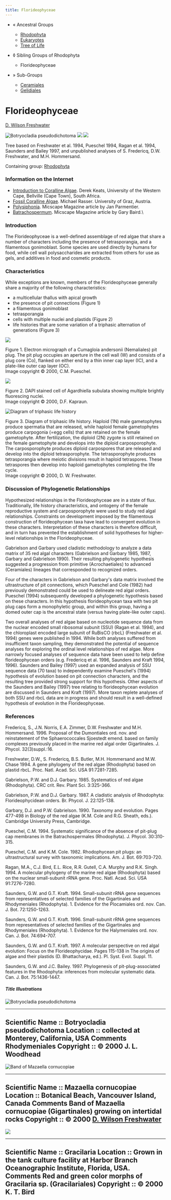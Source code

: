 ```yaml
---
title: Florideophyceae
---
```


-   « Ancestral Groups 
    -   [Rhodophyta](Rhodophyta)
    -   [Eukaryotes](Eukaryotes)
    -   [Tree of Life](../../Tree_of_Life.md)

-   ◊ Sibling Groups of  Rhodophyta
    -   Florideophyceae

-   » Sub-Groups
    -   [Ceramiales](Ceramiales.md)
    -   [Gelidiales](Gelidiales.md)

# Florideophyceae 

[D. Wilson Freshwater](#AboutThisPage)

![Botryocladia pseudodichotoma](flortitle1a_002.jpg)
![](flortitle2a.jpg)
![ ](flortitle3a.jpg)

Tree based on Freshwater et al. 1994, Pueschel 1994, Ragan et al. 1994,
Saunders and Bailey 1997, and unpublished analyses of S. Fredericq, D.W.
Freshwater, and M.H. Hommersand.

Containing group: [Rhodophyta](Rhodophyta.md)

### Information on the Internet

-   [Introduction to Coralline     Algae](http://www.botany.uwc.ac.za/clines). Derek Keats,
    University of the Western Cape, Bellville (Cape Town), South Africa.
-   [Fossil Coralline Algae](http://www.paleoweb.net/algae). Michael
    Rasser. University of Graz, Austria.
-   [Polysiphonia](http://www.microscopy-uk.net/mag/artmar99/red.html).
    Micscape Magazine article by Jan Parmentier.
-   [Batrachospermum](http://www.microscopy-uk.net/mag/artmay99/gbalgae.html).
    Micscape Magazine article by Gary Baird.\

### Introduction

The Florideophyceae is a well-defined assemblage of red algae that share
a number of characters including the presence of tetrasporangia, and a
filamentous gonimoblast. Some species are used directly by humans for
food, while cell wall polysaccharides are extracted from others for use
as gels, and additives in food and cosmetic products.

### Characteristics

While exceptions are known, members of the Florideophyceae generally
share a majority of the following characteristics:

-   a multicellular thallus with apical growth
-   the presence of pit connections (Figure 1)
-   a filamentous gonimoblast
-   tetrasporangia
-   cells with multiple nuclei and plastids (Figure 2)
-   life histories that are some variation of a triphasic alternation of
    generations (Figure 3)

![](florchar1.jpg)

Figure 1. Electron micrograph of a Cumagloia andersonii (Nemaliales) pit
plug. The pit plug occupies an aperture in the cell wall (W) and
consists of a plug core (Co), flanked on either end by a thin inner cap
layer (IC), and a plate-like outer cap layer (OC).\
Image copyright © 2000, C.M. Pueschel.

![](florchar2.jpg)

Figure 2. DAPI stained cell of Agardhiella subulata showing multiple
brightly fluorescing nuclei.\
Image copyright © 2000, D.F. Kapraun.

![Diagram of triphasic life history](lifehis.gif)

Figure 3. Diagram of triphasic life history. Haploid (1N) male
gametophytes produce spermatia that are released, while haploid female
gametophytes produce carpogonia (=egg cells) that are retained on the
female gametophyte. After fertilization, the diploid (2N) zygote is
still retained on the female gametophyte and develops into the diploid
carposporophyte. The carposporophyte produces diploid carpospores that
are released and develop into the diploid tetrasporophyte. The
tetrasporophyte produces tetrasporangia where meiotic divisions result
in haploid tetraspores. These tetraspores then develop into haploid
gametophytes completing the life cycle.\
Image copyright © 2000, D. W. Freshwater.

### Discussion of Phylogenetic Relationships

Hypothesized relationships in the Florideophyceae are in a state of
flux. Traditionally, life history characteristics, and ontogeny of the
female reproductive system and carposporophyte were used to study red
algal relationships. Constraints on development imposed by the
filamentous construction of florideophycean taxa have lead to convergent
evolution in these characters. Interpretation of these characters is
therefore difficult, and in turn has prevented the establishment of
solid hypotheses for higher-level relationships in the Florideophyceae.

Gabrielson and Garbary used cladistic methodology to analyze a data
matrix of 35 red algal characters (Gabrielson and Garbary 1985, 1987,
Garbary and Gabrielson 1990). Their resulting phylogenetic hypothesis
suggested a progression from primitive (Acrochaetiales) to advanced
(Ceramiales) lineages that corresponded to recognized orders.

Four of the characters in Gabrielson and Garbary\'s data matrix involved
the ultrastructure of pit connections, which Pueschel and Cole (1982)
had previously demonstrated could be used to delineate red algal orders.
Pueschel (1994) subsequently developed a phylogenetic hypothesis based
on these characters. In this hypothesis florideophycean taxa with two
pit plug caps form a monophyletic group, and within this group, having a
domed outer cap is the ancestral state (versus having plate-like outer
caps).

Two overall analyses of red algae based on nucleotide sequence data from
the nuclear encoded small ribosomal subunit (SSU) (Ragan et al. 1994),
and the chloroplast encoded large subunit of RuBisCO (rbcL) (Freshwater
et al. 1994) genes were published in 1994. While both analyses suffered
from insufficient taxon sampling, they demonstrated the potential of
sequence analyses for exploring the ordinal level relationships of red
algae. More narrowly focused analyses of sequence data have been used to
help define florideophycean orders (e.g. Fredericq et al. 1996, Saunders
and Kraft 1994, 1996). Saunders and Bailey (1997) used an expanded
analysis of SSU sequence data (70 taxa) to independently examine
Pueschel\'s (1994) hypothesis of evolution based on pit connection
characters, and the resulting tree provided strong support for this
hypothesis. Other aspects of the Saunders and Bailey (1997) tree
relating to florideophycean evolution are discussed in Saunders and
Kraft (1997). More taxon replete analyses of both SSU and rbcL data are
in progress and should result in a well-defined hypothesis of evolution
in the Florideophyceae.

### References

Fredericq, S., J.N. Norris, E.A. Zimmer, D.W. Freshwater and M.H.
Hommersand. 1996. Proposal of the Dumontiales ord. nov. and
reinstatement of the Sphaerococcales Sjoestedt emend. based on family
complexes previously placed in the marine red algal order Gigartinales.
J. Phycol. 32(3)suppl.:16.

Freshwater, D.W., S. Fredericq, B.S. Butler, M.H. Hommersand and M.W.
Chase 1994. A gene phylogeny of the red algae (Rhodophyta) based on
plastid rbcL. Proc. Natl. Acad. Sci. USA 91:7281-7285.

Gabrielson, P.W. and D.J. Garbary. 1985. Systematics of red algae
(Rhodophyta). CRC crit. Rev. Plant Sci. 3:325-366.

Gabrielson, P.W. and D.J. Garbary. 1987. A cladistic analysis of
Rhodophyta: Florideophycidean orders. Br. Phycol. J. 22:125-138.

Garbary, D.J. and P.W. Gabrielson. 1990. Taxonomy and evolution. Pages
477-498 in Biology of the red algae (K.M. Cole and R.G. Sheath, eds.).
Cambridge University Press, Cambridge.

Pueschel, C.M. 1994. Systematic significance of the absence of pit-plug
cap membranes in the Batrachospermales (Rhodophyta). J. Phycol.
30:310-315.

Pueschel, C.M. and K.M. Cole. 1982. Rhodophycean pit plugs: an
ultrastructural survey with taxonomic implications. Am. J. Bot.
69:703-720.

Ragan, M.A., C.J. Bird, E.L. Rice, R.R. Gutell, C.A. Murphy and R.K.
Singh. 1994. A molecular phylogeny of the marine red algae (Rhodophyta)
based on the nuclear small-subunit rRNA gene. Proc. Natl. Acad. Sci. USA
91:7276-7280.

Saunders, G.W. and G.T. Kraft. 1994. Small-subunit rRNA gene sequences
from representatives of selected families of the Gigartinales and
Rhodymeniales (Rhodophyta). 1. Evidence for the Plocamiales ord. nov.
Can. J. Bot. 72:1250-1263.

Saunders, G.W. and G.T. Kraft. 1996. Small-subunit rRNA gene sequences
from representatives of selected families of the Gigartinales and
Rhodymeniales (Rhodophyta). 1. Evidence for the Halymeniales ord. nov.
Can. J. Bot. 74:694-707.

Saunders, G.W. and G.T. Kraft. 1997. A molecular perspective on red
algal evolution: Focus on the Florideophycidae. Pages 115-138 in The
origins of algae and their plastids (D. Bhattacharya, ed.). Pl. Syst.
Evol. Suppl. 11.

Saunders, G.W. and J.C. Bailey. 1997. Phylogenesis of
pit-plug-associated features in the Rhodophyta: inferences from
molecular systematic data. Can. J. Bot. 75:1436-1447.

##### Title Illustrations

![Botryocladia pseudodichotoma](flortitle1a.jpg)

  ----------------
  Scientific Name ::  Botryocladia pseudodichotoma
  Location ::        collected at Monterey, California, USA
  Comments          Rhodymeniales
  Copyright ::         © 2000 J. L. Woodhead
  ----------------
![Band of Mazaella cornucopiae](flortitle2a_002.jpg)

  ---------------------------------------------------------------------------
  Scientific Name ::  Mazaella cornucopiae
  Location ::        Botanical Beach, Vancouver Island, Canada
  Comments          Band of Mazaella cornucopiae (Gigartinales) growing on intertidal rocks
  Copyright ::         © 2000 [D. Wilson Freshwater](mailto:freshwaterw@uncw.edu) 
  ---------------------------------------------------------------------------
![](flortitle3a_002.jpg)

  --------------------------------
  Scientific Name ::  Gracilaria
  Location ::        Grown in the tank culture facility at Harbor Branch Oceanographic Institute, Florida, USA.
  Comments          Red and green color morphs of Gracilaria sp. (Gracilariales)
  Copyright ::         © 2000 K. T. Bird
  --------------------------------